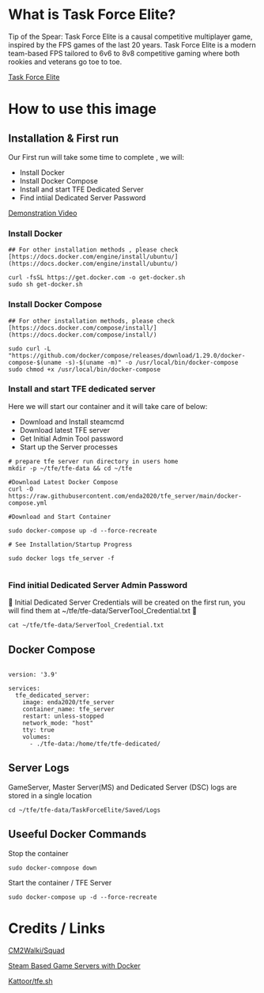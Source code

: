 # What is Task Force Elite?

Tip of the Spear: Task Force Elite is a causal competitive multiplayer game, inspired by the FPS games of the last 20 years. 
Task Force Elite is a modern team-based FPS tailored to 6v6 to 8v8 competitive gaming where both rookies and veterans go toe to toe.

[Task Force Elite](https://www.redspear.net/games/fps)

# How to use this image

## Installation & First run

Our First run will take some time to complete , we will:

 - Install Docker
 - Install Docker Compose
 - Install and start TFE Dedicated Server
 - Find intiial Dedicated Server Password

[Demonstration Video](https://youtu.be/ATpLDUX20vY)

### Install Docker
```
## For other installation methods , please check [https://docs.docker.com/engine/install/ubuntu/](https://docs.docker.com/engine/install/ubuntu/)

curl -fsSL https://get.docker.com -o get-docker.sh
sudo sh get-docker.sh

```   
  
### Install Docker Compose 
```
## For other installation methods, please check [https://docs.docker.com/compose/install/](https://docs.docker.com/compose/install/)

sudo curl -L "https://github.com/docker/compose/releases/download/1.29.0/docker-compose-$(uname -s)-$(uname -m)" -o /usr/local/bin/docker-compose
sudo chmod +x /usr/local/bin/docker-compose

```


### Install and start TFE dedicated server

Here we will start our container and it will take care of below:

 - Download and Install steamcmd
 - Download latest TFE server
 - Get Initial Admin Tool password
 - Start up the Server processes

```
# prepare tfe server run directory in users home
mkdir -p ~/tfe/tfe-data && cd ~/tfe

#Download Latest Docker Compose
curl -O https://raw.githubusercontent.com/enda2020/tfe_server/main/docker-compose.yml

#Download and Start Container

sudo docker-compose up -d --force-recreate

# See Installation/Startup Progress

sudo docker logs tfe_server -f
 
```

### Find initial Dedicated Server Admin Password

:red_circle: Initial Dedicated Server Credentials will be created on the first run, you will find them at ~/tfe/tfe-data/ServerTool_Credential.txt :red_circle:

```
cat ~/tfe/tfe-data/ServerTool_Credential.txt

```


## Docker Compose

```

version: '3.9'

services:
  tfe_dedicated_server:
    image: enda2020/tfe_server
    container_name: tfe_server
    restart: unless-stopped
    network_mode: "host"
    tty: true
    volumes:
      - ./tfe-data:/home/tfe/tfe-dedicated/

```

## Server Logs

GameServer, Master Server(MS) and Dedicated Server (DSC) logs are stored in a single location

```
cd ~/tfe/tfe-data/TaskForceElite/Saved/Logs

```

## Useeful Docker Commands


Stop the container
```
sudo docker-comnpose down
```

Start the container / TFE Server 
```
sudo docker-compose up -d --force-recreate
```

# Credits / Links

[CM2Walki/Squad](https://github.com/CM2Walki/Squad)

[Steam Based Game Servers with Docker](https://youtu.be/g1zt44X2xZo)

[Kattoor/tfe.sh](https://gist.github.com/Kattoor/7485c1ad3bfd6255f099d02b8b0f8d2d)
